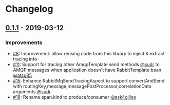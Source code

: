 # Changelog

## [0.1.1](https://github.com/opentracing-contrib/java-spring-rabbitmq/milestone/1) - 2019-03-12

### Improvements
- [#8](https://github.com/opentracing-contrib/java-spring-rabbitmq/issues/8): Improvement: allow reusing code from this library to inject & extract tracing info
- [#11](https://github.com/opentracing-contrib/java-spring-rabbitmq/issues/11): Support for tracing other AmqpTemplate send methods [@sudr](https://github.com/sudr) 
to AMQP messages when application doesn't have RabbitTemplate bean [@atsu85](https://github.com/atsu85)
- [#15](https://github.com/opentracing-contrib/java-spring-rabbitmq/issues/15): Enhance RabbitMqSendTracingAspect to support convertAndSend with routingKey,message,messagePostProcessor,correlationData arguments [@sudr](https://github.com/sudr)
- [#18](https://github.com/opentracing-contrib/java-spring-rabbitmq/issues/18): Rename span.kind to produce/consumer [@ask4gilles](https://github.com/ask4gilles)

